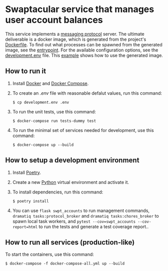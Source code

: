 Swaptacular service that manages user account balances
======================================================

This service implements a [messaging protocol](protocol.rst)
server. The ultimate deliverable is a docker image, which is generated
from the project's [Dockerfile](Dockerfile). To find out what
processes can be spawned from the generated image, see the
[entrypoint](docker/entrypoint.sh). For the available configuration
options, see the [development.env](development.env) file. This
[example](docker-compose-all.yml) shows how to use the generated
image.


How to run it
-------------

1.  Install [Docker](https://docs.docker.com/) and [Docker
    Compose](https://docs.docker.com/compose/).

2.  To create an *.env* file with reasonable defalut values, run this
    command:

        $ cp development.env .env

3.  To run the unit tests, use this command:

        $ docker-compose run tests-dummy test

4.  To run the minimal set of services needed for development, use this
    command:

        $ docker-compose up --build


How to setup a development environment
--------------------------------------

1.  Install [Poetry](https://poetry.eustace.io/docs/).

2.  Create a new [Python](https://docs.python.org/) virtual
    environment and activate it.

3.  To install dependencies, run this command:

        $ poetry install

4.  You can use `flask swpt_accounts` to run management commands,
    `dramatiq tasks:protocol_broker` and `dramatiq
    tasks:chores_broker` to spawn local task workers, and `pytest
    --cov=swpt_accounts --cov-report=html` to run the tests and
    generate a test coverage report..


How to run all services (production-like)
-----------------------------------------

To start the containers, use this command:

    $ docker-compose -f docker-compose-all.yml up --build
